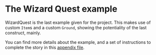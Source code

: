 # The Wizard Quest example

WizardQuest is the last example given for the project. This makes use of
custom `Item`s and a custom `Ground`, showing the potentiality of the last
construct, mainly.

You can find more details about the example, and a set of instructions to complete
the story in this [appendix file](https://scalaquest.github.io/Reports/appendix/appendix.html).
